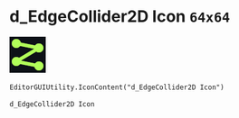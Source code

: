 # d_EdgeCollider2D Icon `64x64`
<img src="/img/d_EdgeCollider2D%20Icon.png" width=64 height=64>

``` CSharp
EditorGUIUtility.IconContent("d_EdgeCollider2D Icon")
```
```
d_EdgeCollider2D Icon
```
